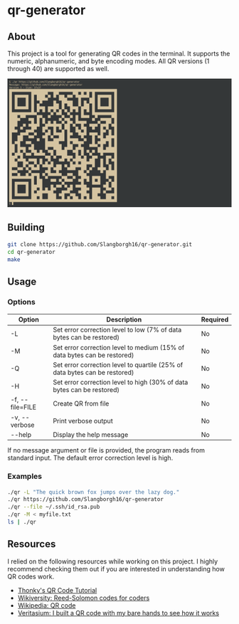 # qr-generator

## About

This project is a tool for generating QR codes in the terminal. It supports the
numeric, alphanumeric, and byte encoding modes. All QR versions (1 through 40)
are supported as well.

![Demonstration](extras/demo.png)

## Building

```bash
git clone https://github.com/Slangborgh16/qr-generator.git
cd qr-generator
make
```

## Usage

### Options

|**Option**|**Description**|**Required**|
|---|---|---|
|-L|Set error correction level to low (7% of data bytes can be restored)|No|
|-M|Set error correction level to medium (15% of data bytes can be restored)|No|
|-Q|Set error correction level to quartile (25% of data bytes can be restored)|No|
|-H|Set error correction level to high (30% of data bytes can be restored)|No|
|-f, --file=FILE|Create QR from file|No|
|-v, --verbose|Print verbose output|No|
|--help|Display the help message|No|

If no message argument or file is provided, the program reads from standard input.
The default error correction level is high.

### Examples

```bash
./qr -L "The quick brown fox jumps over the lazy dog."
./qr https://github.com/Slangborgh16/qr-generator
./qr --file ~/.ssh/id_rsa.pub
./qr -M < myfile.txt
ls | ./qr
```

## Resources

I relied on the following resources while working on this project. I highly
recommend checking them out if you are interested in understanding how QR codes
work.

- [Thonky's QR Code Tutorial](https://www.thonky.com/qr-code-tutorial/)
- [Wikiversity: Reed-Solomon codes for coders](
https://en.wikiversity.org/wiki/Reed%E2%80%93Solomon_codes_for_coders)
- [Wikipedia: QR code](https://en.wikipedia.org/wiki/QR_code)
- [Veritasium: I built a QR code with my bare hands to see how it works](
https://youtu.be/w5ebcowAJD8)
